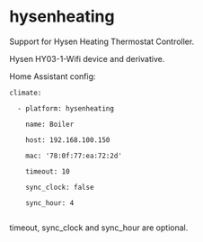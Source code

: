 # hysenheating

Support for Hysen Heating Thermostat Controller. 

Hysen HY03-1-Wifi device and derivative.

Home Assistant config:
```
climate:

  - platform: hysenheating

    name: Boiler
    
    host: 192.168.100.150
    
    mac: '78:0f:77:ea:72:2d'
    
    timeout: 10
    
    sync_clock: false
    
    sync_hour: 4
    
```

timeout, sync_clock and sync_hour are optional.
